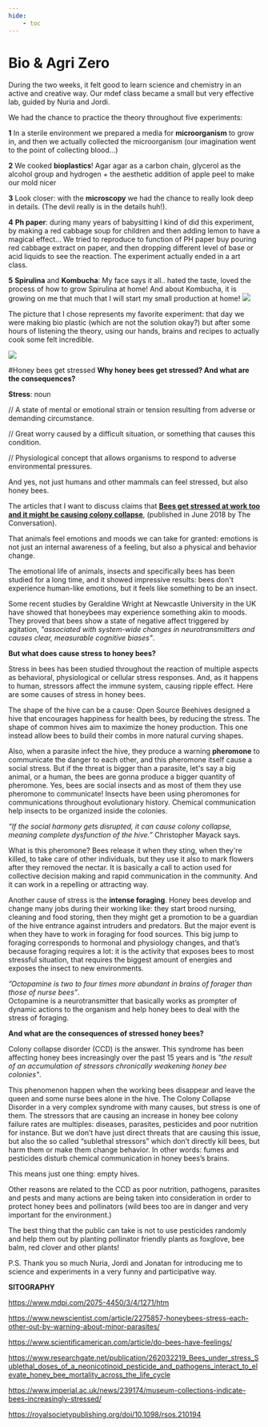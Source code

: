 ```yaml
---
hide:
    - toc
---
```


# Bio & Agri Zero


During the two weeks, it felt good to learn science and chemistry in an active and creative way. Our mdef class became a small but very effective lab, guided by Nuria and Jordi.

We had the chance to practice the theory throughout five experiments:

**1** In a sterile environment we prepared a media for **microorganism** to grow in, and then we actually collected the microorganism (our imagination went to the point of collecting blood...)

**2** We cooked **bioplastics**! Agar agar as a carbon chain, glycerol as the alcohol group and hydrogen + the aesthetic addition of apple peel to make our mold nicer

**3** Look closer: with the **microscopy** we had the chance to really look deep in details. (The devil really is in the details huh!).

**4** **Ph paper**: during many years of babysitting I kind of did this experiment, by making a red cabbage soup for children and then adding lemon to have a magical effect... We tried to reproduce to function of PH paper buy pouring red cabbage extract on paper, and then dropping different level of base or acid liquids to see the reaction. The experiment actually ended in a art class.

**5** **Spirulina** and **Kombucha**: My face says it all.. hated the taste, loved the process of how to grow Spirulina at home! And about Kombucha, it is growing on me that much that I will start my small production at home!
![](../images/bio/io.jpg)



The picture that I chose represents my favorite experiment: that day we were making bio plastic (which are not the solution okay?) but after some hours of listening the theory, using our hands, brains and recipes to actually cook some felt incredible.




![](../images/bio/cook.JPG)



#Honey bees get stressed
**Why honey bees get stressed? And what are the consequences?**




**Stress**: noun

// A state of mental or emotional strain or tension resulting from adverse or demanding circumstance.

// Great worry caused by a difficult situation, or something that causes this condition.

// Physiological concept that allows organisms to respond to adverse environmental pressures.

And yes, not just humans and other mammals can feel stressed, but also honey bees.

The articles that I want to discuss claims that **[Bees get stressed at work too and it might be causing colony collapse](https://theconversation.com/bees-get-stressed-at-work-too-and-it-might-be-causing-colony-collapse-96412)**, (published in June 2018 by The Conversation).





That animals feel emotions and moods we can take for granted: emotions is not just an internal awareness of a feeling, but also a physical and behavior change.

The emotional life of animals, insects and specifically bees has been studied for a long time, and it showed impressive results: bees don't experience human-like emotions, but it feels like something to be an insect.

Some recent studies by Geraldine Wright at Newcastle University in the UK have showed that honeybees may experience something akin to moods. They proved that bees show a state of negative affect triggered by agitation, *"associated with system-wide changes in neurotransmitters and causes clear, measurable cognitive biases"*.

**But what does cause stress to honey bees?**

Stress in bees has been studied throughout the reaction of multiple aspects as behavioral, physiological or cellular stress responses. And, as it happens to human, stressors affect the immune system, causing ripple effect. Here are some causes of stress in honey bees.

The shape of the hive can be a cause: Open Source Beehives designed a hive that encourages happiness for health bees, by reducing the stress. The shape of common hives aim to maximize the honey production. This one instead allow bees to build their combs in more natural curving shapes.

Also, when a parasite infect the hive, they produce a warning **pheromone** to communicate the danger to each other, and this pheromone itself cause a social stress. But if the threat is bigger than a parasite, let's say a big animal, or a human, the bees are gonna produce a bigger quantity of pheromone.
Yes, bees are social insects and as most of them they use pheromone to communicate! Insects have been using pheromones for communications throughout evolutionary history. Chemical communication help insects to be organized inside the colonies.

*“If the social harmony gets disrupted, it can cause colony collapse, meaning complete dysfunction of the hive.”* Christopher Mayack says.

What is this pheromone? Bees release it when they sting, when they're killed, to take care of other individuals, but they use it also to mark flowers after they removed the nectar. It is basically a call to action used for collective decision making and rapid communication in the community. And it can work in a repelling or attracting way.

Another cause of stress is the **intense foraging**. Honey bees develop and change many jobs during their working like: they start brood nursing, cleaning and food storing, then they might get a promotion to be a guardian of the hive entrance against intruders and predators.
But the major event is when they have to work in foraging for food sources. This big jump to foraging corresponds to hormonal and physiology changes, and that’s because foraging requires a lot: it is the activity that exposes bees to most stressful situation, that requires the biggest amount of energies and exposes the insect to new environments.

*”Octopamine is two to four times more abundant in brains of forager than those of nurse bees”*.  
Octopamine is a neurotransmitter that basically works as prompter of dynamic actions to the organism and help honey bees to deal with the stress of foraging.

**And what are the consequences of stressed honey bees?**

Colony collapse disorder (CCD) is the answer.
This syndrome has been affecting honey bees increasingly over the past 15 years and is *"the result of an accumulation of stressors chronically weakening honey bee colonies"*.

This phenomenon happen when the working bees disappear and leave the queen and some nurse bees alone in the hive.
The Colony Collapse Disorder in a very complex syndrome with many causes, but stress is one of them.
The stressors that are causing an increase in honey bee colony failure rates are multiples: diseases, parasites, pesticides and poor nutrition for instance. But we don’t have just direct threats that are causing this issue, but also the so called “sublethal stressors” which don’t directly kill bees, but harm them or make them change behavior. In other words: fumes and pesticides disturb chemical communication in honey bees’s brains.

This means just one thing: empty hives.

Other reasons are related to the CCD as poor nutrition, pathogens, parasites and pests and many actions are being taken into consideration in order to protect honey bees and pollinators (wild bees too are in danger and very important for the environment.)

The best thing that the public can take is not to use pesticides randomly and help them out by planting pollinator friendly plants as foxglove, bee balm, red clover and other plants!



P.S. Thank you so much Nuria, Jordi and Jonatan for introducing me to science and experiments in a very funny and participative way.

**SITOGRAPHY**

https://www.mdpi.com/2075-4450/3/4/1271/htm

https://www.newscientist.com/article/2275857-honeybees-stress-each-other-out-by-warning-about-minor-parasites/

https://www.scientificamerican.com/article/do-bees-have-feelings/

https://www.researchgate.net/publication/262032219_Bees_under_stress_Sublethal_doses_of_a_neonicotinoid_pesticide_and_pathogens_interact_to_elevate_honey_bee_mortality_across_the_life_cycle

https://www.imperial.ac.uk/news/239174/museum-collections-indicate-bees-increasingly-stressed/

https://royalsocietypublishing.org/doi/10.1098/rsos.210194
